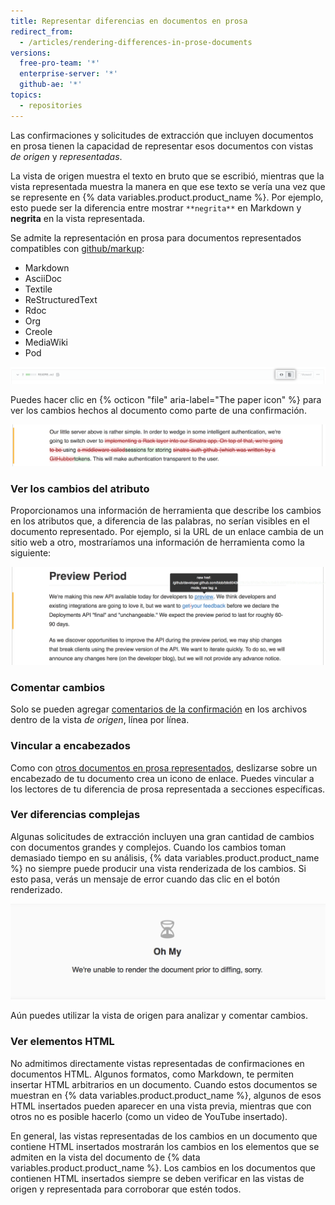 ```yaml
---
title: Representar diferencias en documentos en prosa
redirect_from:
  - /articles/rendering-differences-in-prose-documents
versions:
  free-pro-team: '*'
  enterprise-server: '*'
  github-ae: '*'
topics:
  - repositories
---
```


Las confirmaciones y solicitudes de extracción que incluyen documentos en prosa tienen la capacidad de representar esos documentos con vistas *de origen* y *representadas*.

La vista de origen muestra el texto en bruto que se escribió, mientras que la vista representada muestra la manera en que ese texto se vería una vez que se represente en {% data variables.product.product_name %}. Por ejemplo, esto puede ser la diferencia entre mostrar `**negrita**` en Markdown y **negrita** en la vista representada.

Se admite la representación en prosa para documentos representados compatibles con [github/markup](https://github.com/github/markup):

* Markdown
* AsciiDoc
* Textile
* ReStructuredText
* Rdoc
* Org
* Creole
* MediaWiki
* Pod

![Icono Paper (Papel) para ver el documento en prosa representado](/assets/images/help/repository/rendered_prose_diff.png)

Puedes hacer clic en {% octicon "file" aria-label="The paper icon" %} para ver los cambios hechos al documento como parte de una confirmación.

![Cambios en prosa representados](/assets/images/help/repository/rendered_prose_changes.png)

### Ver los cambios del atributo

Proporcionamos una información de herramienta que describe los cambios en los atributos que, a diferencia de las palabras, no serían visibles en el documento representado. Por ejemplo, si la URL de un enlace cambia de un sitio web a otro, mostraríamos una información de herramienta como la siguiente:

![Cambios en atributos de la prosa representados](/assets/images/help/repository/prose_diff_attributes.png)

### Comentar cambios

Solo se pueden agregar [comentarios de la confirmación](/articles/commenting-on-differences-between-files) en los archivos dentro de la vista *de origen*, línea por línea.

### Vincular a encabezados

Como con [otros documentos en prosa representados](/articles/about-readmes), deslizarse sobre un encabezado de tu documento crea un icono de enlace. Puedes vincular a los lectores de tu diferencia de prosa representada a secciones específicas.

### Ver diferencias complejas

Algunas solicitudes de extracción incluyen una gran cantidad de cambios con documentos grandes y complejos. Cuando los cambios toman demasiado tiempo en su análisis, {% data variables.product.product_name %} no siempre puede producir una vista renderizada de los cambios. Si esto pasa, verás un mensaje de error cuando das clic en el botón renderizado.

![Mensaje cuando la vista no se puede renderizar](/assets/images/help/repository/prose_diff_rendering.png)

Aún puedes utilizar la vista de origen para analizar y comentar cambios.

### Ver elementos HTML

No admitimos directamente vistas representadas de confirmaciones en documentos HTML. Algunos formatos, como Markdown, te permiten insertar HTML arbitrarios en un documento. Cuando estos documentos se muestran en {% data variables.product.product_name %}, algunos de esos HTML insertados pueden aparecer en una vista previa, mientras que con otros no es posible hacerlo (como un video de YouTube insertado).

En general, las vistas representadas de los cambios en un documento que contiene HTML insertados mostrarán los cambios en los elementos que se admiten en la vista del documento de {% data variables.product.product_name %}. Los cambios en los documentos que contienen HTML insertados siempre se deben verificar en las vistas de origen y representada para corroborar que estén todos.
